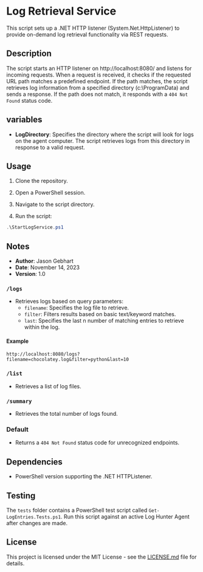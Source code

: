 # Log Retrieval Service

This script sets up a .NET HTTP listener (System.Net.HttpListener) to provide on-demand log retrieval functionality via REST requests.

## Description

The script starts an HTTP listener on http://localhost:8080/ and listens for incoming requests. When a request is received, it checks if the requested URL path matches a predefined endpoint. If the path matches, the script retrieves log information from a specified directory (c:\ProgramData) and sends a response. If the path does not match, it responds with a `404 Not Found` status code.

## variables

- **LogDirectory**: Specifies the directory where the script will look for logs on the agent computer. The script retrieves logs from this directory in response to a valid request.


## Usage

1. Clone the repository.

2. Open a PowerShell session.

3. Navigate to the script directory.

4. Run the script:

```powershell
.\StartLogService.ps1
```

## Notes

- **Author**: Jason Gebhart
- **Date**: November 14, 2023
- **Version**: 1.0

### `/logs`

- Retrieves logs based on query parameters:
  - `filename`: Specifies the log file to retrieve.
  - `filter`: Filters results based on basic text/keyword matches.
  - `last`: Specifies the last n number of matching entries to retrieve within the log.

#### Example

```text
http://localhost:8080/logs?filename=chocolatey.log&filter=python&last=10 
```

### `/list`

- Retrieves a list of log files.

### `/summary`

- Retrieves the total number of logs found.

### Default

- Returns a `404 Not Found` status code for unrecognized endpoints.

## Dependencies

- PowerShell version supporting the .NET HTTPListener.

## Testing
The `tests` folder contains a PowerShell test script called `Get-LogEntries.Tests.ps1`. Run this script against an active Log Hunter Agent after changes are made.

## License

This project is licensed under the MIT License - see the [LICENSE.md](LICENSE.md) file for details.
```